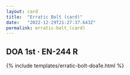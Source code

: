 ```yaml
---
layout: card
title:  "Erratic Bolt (card)"
date:   "2022-12-29T21:27:37.643Z"
permalink: erratic-bolt_(card)
---
```


## DOA 1st &middot; EN-244 R

{% include templates/erratic-bolt-doa1e.html %}
